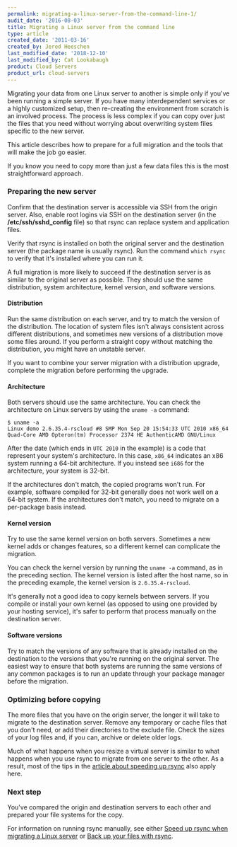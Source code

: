 ```yaml
---
permalink: migrating-a-linux-server-from-the-command-line-1/
audit_date: '2016-08-03'
title: Migrating a Linux server from the command line
type: article
created_date: '2011-03-16'
created_by: Jered Heeschen
last_modified_date: '2018-12-10'
last_modified_by: Cat Lookabaugh
product: Cloud Servers
product_url: cloud-servers
---
```


Migrating your data from one Linux server to another is simple only if you've been running a simple server. If you have many interdependent services or a highly customized setup, then re-creating the environment from scratch is an involved process. The process is less complex if you can copy over just the files that you need without worrying
about overwriting system files specific to the new server.

This article describes how to prepare for a full migration and the tools that will make the job go easier.

If you know you need to copy more than just a few data files this is the most straightforward approach.

### Preparing the new server

Confirm that the destination server is accessible via SSH from the origin server. Also, enable root logins via SSH
on the destination server (in the **/etc/ssh/sshd_config** file) so that rsync can replace system and application files.

Verify that rsync is installed on both the original server and the
destination server (the package name is usually rsync). Run the command `which rsync` to verify that it's installed where you can run it.

A full migration is more likely to succeed if the destination server is as similar to the original server
as possible. They should use the same distribution, system architecture, kernel version, and software versions.

#### Distribution

Run the same distribution on each server, and try to match the version of the distribution. The location of system files isn't always consistent across different distributions, and sometimes new versions of a distribution move some files around. If you perform a straight copy without matching the distribution, you might have an unstable server.

If you want to combine your server migration with a distribution upgrade, complete the migration before performing the upgrade.

#### Architecture

Both servers should use the same architecture. You can check the architecture on Linux servers by using the `uname -a` command:

    $ uname -a
    Linux demo 2.6.35.4-rscloud #8 SMP Mon Sep 20 15:54:33 UTC 2010 x86_64 Quad-Core AMD Opteron(tm) Processor 2374 HE AuthenticAMD GNU/Linux

After the date (which ends in `UTC 2010` in the example) is a code that represent your system's architecture. In this case, `x86_64` indicates an x86 system running a 64-bit architecture. If you instead see
`i686` for the architecture, your system is 32-bit.

If the architectures don't match, the copied programs won't run. For example, software compiled for 32-bit generally does not work well on a 64-bit system. If the architectures don't match, you need to migrate on a per-package basis instead.

#### Kernel version

Try to use the same kernel version on both servers. Sometimes a new kernel adds or changes features, so a different kernel can complicate the migration.

You can check the kernel version by running the `uname -a` command, as in the preceding section. The kernel version is listed after the host name, so in the preceding example, the kernel version is `2.6.35.4-rscloud`.

It's generally not a good idea to copy kernels between servers. If you
compile or install your own kernel (as opposed to using one provided by
your hosting service), it's safer to perform that process manually on the
destination server.

#### Software versions

Try to match the versions of any software that is already installed on the destination to the versions that you're running on the original server. The easiest way to ensure that both systems are running the same
versions of any common packages is to run an update through your package
manager before the migration.

### Optimizing before copying

The more files that you have on the origin server, the longer it will take to migrate to the destination server. Remove any temporary or cache files that you don't need, or add their directories to the exclude file. Check the sizes of your log files and, if you can, archive or delete older logs.

Much of what happens when you resize a virtual server
is similar to what happens when you use rsync to migrate from one server to
the other. As a result, most of the tips in the [article about speeding up rsync](/how-to/speed-up-rsync-when-migrating-a-linux-server-from-the-command-line) also apply here.

### Next step

You've compared the origin and destination servers to each other and
prepared your file systems for the copy.

For information on running rsync manually, see either [Speed up rsync when migrating a Linux server](/how-to/speed-up-rsync-when-migrating-a-linux-server-from-the-command-line) or [Back up your files with rsync](https://support.rackspace.com/how-to/backing-up-your-files-with-rsync/).
